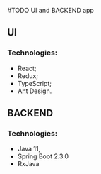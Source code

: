 #TODO UI and BACKEND app

## **UI** 
### Technologies:
* React;
* Redux;
* TypeScript;
* Ant Design.

## **BACKEND**
### Technologies:
* Java 11,
* Spring Boot 2.3.0
* RxJava 

